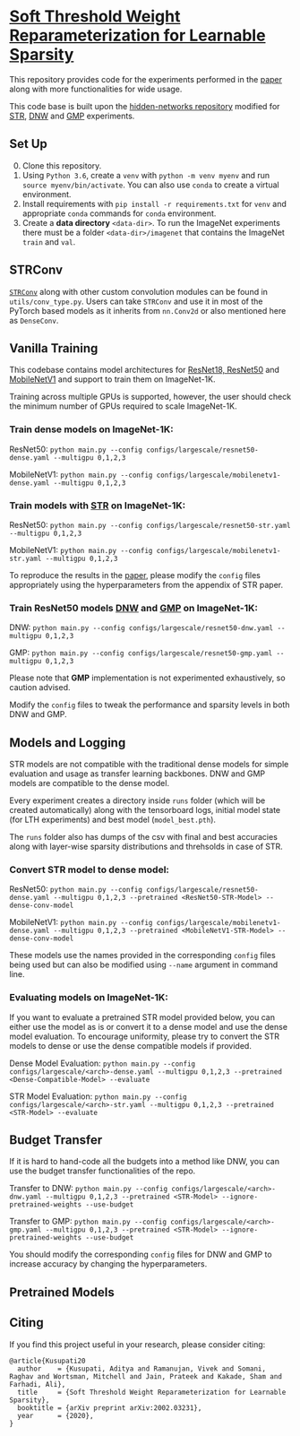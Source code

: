 # [Soft Threshold Weight Reparameterization for Learnable Sparsity](https://arxiv.org/abs/2002.03231)

This repository provides code for the experiments performed in the [paper](https://arxiv.org/abs/2002.03231) along with more functionalities for wide usage.

This code base is built upon the [hidden-networks repository](https://github.com/allenai/hidden-networks) modified for [STR](https://arxiv.org/abs/2002.03231), [DNW](https://arxiv.org/abs/1906.00586) and [GMP](https://arxiv.org/abs/1710.01878) experiments.

## Set Up
0. Clone this repository.
1. Using `Python 3.6`, create a `venv` with  `python -m venv myenv` and run `source myenv/bin/activate`. You can also use `conda` to create a virtual environment.
2. Install requirements with `pip install -r requirements.txt` for `venv` and appropriate `conda` commands for `conda` environment.
3. Create a **data directory** `<data-dir>`.
To run the ImageNet experiments there must be a folder `<data-dir>/imagenet`
that contains the ImageNet `train` and `val`.

## STRConv
[`STRConv`](utils/conv_type.py#Line22) along with other custom convolution modules can be found in `utils/conv_type.py`. Users can take `STRConv` and use it in most of the PyTorch based models as it inherits from `nn.Conv2d` or also mentioned here as `DenseConv`.

## Vanilla Training
This codebase contains model architectures for [ResNet18, ResNet50](models/resnet.py) and [MobileNetV1](models/mobilenetv1.py) and support to train them on ImageNet-1K.

Training across multiple GPUs is supported, however, the user should check the minimum number of GPUs required to scale ImageNet-1K.

### Train dense models on ImageNet-1K:

ResNet50: ```python main.py --config configs/largescale/resnet50-dense.yaml --multigpu 0,1,2,3```

MobileNetV1: ```python main.py --config configs/largescale/mobilenetv1-dense.yaml --multigpu 0,1,2,3```

### Train models with **[STR](https://arxiv.org/abs/2002.03231)** on ImageNet-1K:

ResNet50: ```python main.py --config configs/largescale/resnet50-str.yaml --multigpu 0,1,2,3```

MobileNetV1: ```python main.py --config configs/largescale/mobilenetv1-str.yaml --multigpu 0,1,2,3```

To reproduce the results in the [paper](https://arxiv.org/abs/2002.03231), please modify the `config` files appropriately using the hyperparameters from the appendix of STR paper.

### Train ResNet50 models [DNW](https://arxiv.org/abs/1906.00586) and [GMP](https://arxiv.org/abs/1710.01878) on ImageNet-1K:

DNW: ```python main.py --config configs/largescale/resnet50-dnw.yaml --multigpu 0,1,2,3```

GMP: ```python main.py --config configs/largescale/resnet50-gmp.yaml --multigpu 0,1,2,3```

Please note that **GMP** implementation is not experimented exhaustively, so caution advised. 

Modify the `config` files to tweak the performance and sparsity levels in both DNW and GMP. 

## Models and Logging
STR models are not compatible with the traditional dense models for simple evaluation and usage as transfer learning backbones. DNW and GMP models are compatible to the dense model.

Every experiment creates a directory inside `runs` folder (which will be created automatically) along with the tensorboard logs, initial model state (for LTH experiments) and best model (`model_best.pth`).

The `runs` folder also has dumps of the csv with final and best accuracies along with layer-wise sparsity distributions and threhsolds in case of STR. 

### Convert STR model to dense model:

ResNet50: ```python main.py --config configs/largescale/resnet50-dense.yaml --multigpu 0,1,2,3 --pretrained <ResNet50-STR-Model> --dense-conv-model```

MobileNetV1: ```python main.py --config configs/largescale/mobilenetv1-dense.yaml --multigpu 0,1,2,3 --pretrained <MobileNetV1-STR-Model> --dense-conv-model```

These models use the names provided in the corresponding `config` files being used but can also be modified using `--name` argument in command line.

### Evaluating models on ImageNet-1K:

If you want to evaluate a pretrained STR model provided below, you can either use the model as is or convert it to a dense model and use the dense model evaluation. To encourage uniformity, please try to convert the STR models to dense or use the dense compatible models if provided.

Dense Model Evaluation: ```python main.py --config configs/largescale/<arch>-dense.yaml --multigpu 0,1,2,3 --pretrained <Dense-Compatible-Model> --evaluate```

STR Model Evaluation: ```python main.py --config configs/largescale/<arch>-str.yaml --multigpu 0,1,2,3 --pretrained <STR-Model> --evaluate```

## Budget Transfer
If it is hard to hand-code all the budgets into a method like DNW, you can use the budget transfer functionalities of the repo. 

Transfer to DNW: ```python main.py --config configs/largescale/<arch>-dnw.yaml --multigpu 0,1,2,3 --pretrained <STR-Model> --ignore-pretrained-weights --use-budget```

Transfer to GMP: ```python main.py --config configs/largescale/<arch>-gmp.yaml --multigpu 0,1,2,3 --pretrained <STR-Model> --ignore-pretrained-weights --use-budget```

You should modify the corresponding `config` files for DNW and GMP to increase accuracy by changing the hyperparameters.

## Pretrained Models

## Citing

If you find this project useful in your research, please consider citing:

```
@article{Kusupati20
  author    = {Kusupati, Aditya and Ramanujan, Vivek and Somani, Raghav and Wortsman, Mitchell and Jain, Prateek and Kakade, Sham and Farhadi, Ali},
  title     = {Soft Threshold Weight Reparameterization for Learnable Sparsity},
  booktitle = {arXiv preprint arXiv:2002.03231},
  year      = {2020},
}
```
